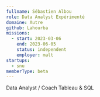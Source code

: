 ```yaml
---
fullname: Sébastien Albou
role: Data Analyst Expérimenté
domaine: Autre
github: Lahourba
missions:
  - start: 2023-03-06
    end: 2023-06-05
    status: independent
    employer: malt
startups:
  - snu
memberType: beta
---
```


Data Analyst / Coach Tableau & SQL
